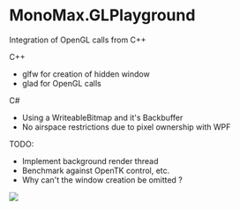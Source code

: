 # MonoMax.GLPlayground

Integration of OpenGL calls from C++

C++
- glfw for creation of hidden window
- glad for OpenGL calls

C#
- Using a WriteableBitmap and it's Backbuffer
- No airspace restrictions due to pixel ownership with WPF

TODO:
- Implement background render thread
- Benchmark against OpenTK control, etc.
- Why can't the window creation be omitted ?

![](gif_2.gif)

